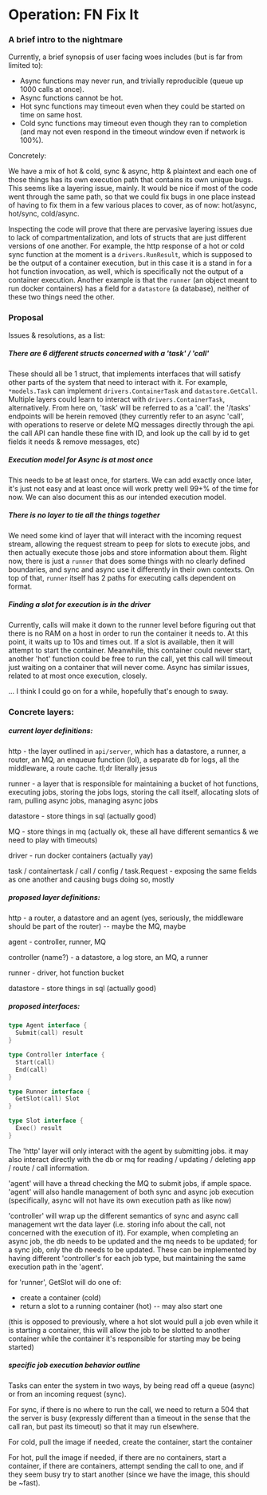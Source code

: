 # Operation: FN Fix It

### A brief intro to the nightmare

Currently, a brief synopsis of user facing woes includes (but is far from
limited to):

* Async functions may never run, and trivially reproducible (queue up 1000
  calls at once).
* Async functions cannot be hot.
* Hot sync functions may timeout even when they could be started on time on
  same host.
* Cold sync functions may timeout even though they ran to completion (and may
  not even respond in the timeout window even if network is 100%).

Concretely:

We have a mix of hot & cold, sync & async, http & plaintext and each one of
those things has its own execution path that contains its own unique bugs.
This seems like a layering issue, mainly.  It would be nice if most of the
code went through the same path, so that we could fix bugs in one place
instead of having to fix them in a few various places to cover, as of now:
hot/async, hot/sync, cold/async.

Inspecting the code will prove that there are pervasive layering issues due to
lack of compartmentalization, and lots of structs that are just different
versions of one another. For example, the http response of a hot or cold sync
function at the moment is a `drivers.RunResult`, which is supposed to be the
output of a container execution, but in this case it is a stand in for a hot
function invocation, as well, which is specifically not the output of a
container execution. Another example is that the `runner` (an object meant to
run docker containers) has a field for a `datastore` (a database), neither of
these two things need the other.

### Proposal

Issues & resolutions, as a list:

##### There are 6 different structs concerned with a 'task' / 'call'

These should all be 1 struct, that implements interfaces that will satisfy
other parts of the system that need to interact with it. For example,
`*models.Task` can implement `drivers.ContainerTask` and `datastore.GetCall`.
Multiple layers could learn to interact with `drivers.ContainerTask`,
alternatively. From here on, 'task' will be referred to as a 'call'.
the '/tasks' endpoints will be herein removed (they currently refer to an
async 'call', with operations to reserve or delete MQ messages directly
through the api. the call API can handle these fine with ID, and look up
the call by id to get fields it needs & remove messages, etc)

##### Execution model for Async is at most once

This needs to be at least once, for starters. We can add exactly once later,
it's just not easy and at least once will work pretty well 99+% of the time for
now. We can also document this as our intended execution model.

##### There is no layer to tie all the things together

We need some kind of layer that will interact with the incoming request
stream, allowing the request stream to peep for slots to execute jobs, and
then actually execute those jobs and store information about them. Right now,
there is just a `runner` that does some things with no clearly defined
boundaries, and sync and async use it differently in their own contexts. On
top of that, `runner` itself has 2 paths for executing calls dependent on
format.

##### Finding a slot for execution is in the driver

Currently, calls will make it down to the runner level before figuring out
that there is no RAM on a host in order to run the container it needs to. At
this point, it waits up to 10s and times out. If a slot is available, then it
will attempt to start the container. Meanwhile, this container could never
start, another 'hot' function could be free to run the call, yet this call
will timeout just waiting on a container that will never come. Async has
similar issues, related to at most once execution, closely.

... I think I could go on for a while, hopefully that's enough to sway.

### Concrete layers:

##### current layer definitions:

http - the layer outlined in `api/server`, which has a datastore, a runner, a
router, an MQ, an enqueue function (lol), a separate db for logs, all the
middleware, a route cache. tl;dr literally jesus

runner - a layer that is responsible for maintaining a bucket of hot
functions, executing jobs, storing the jobs logs, storing the call itself,
allocating slots of ram, pulling async jobs, managing async jobs

datastore - store things in sql (actually good)

MQ - store things in mq (actually ok, these all have different semantics & we
need to play with timeouts)

driver - run docker containers (actually yay)

task / containertask / call / config / task.Request - exposing the same fields
as one another and causing bugs doing so, mostly

##### proposed layer definitions:

http - a router, a datastore and an agent (yes, seriously, the middleware
should be part of the router) -- maybe the MQ, maybe

agent - controller, runner, MQ

controller (name?) - a datastore, a log store, an MQ, a runner

runner - driver, hot function bucket

datastore - store things in sql (actually good)

##### proposed interfaces:

```go
type Agent interface {
  Submit(call) result
}

type Controller interface {
  Start(call)
  End(call)
}

type Runner interface {
  GetSlot(call) Slot
}

type Slot interface {
  Exec() result
}
```

The 'http' layer will only interact with the agent by submitting jobs.  it may
also interact directly with the db or mq for reading / updating / deleting
app / route / call information.

'agent' will have a thread checking the MQ to submit jobs, if ample space.
'agent' will also handle management of both sync and async job execution
(specifically, async will not have its own execution path as like now)

'controller' will wrap up the different semantics of sync and async call
management wrt the data layer (i.e. storing info about the call, not concerned
with the execution of it).  For example, when completing an async job, the
db needs to be updated and the mq needs to be updated; for a sync job, only
the db needs to be updated. These can be implemented by having different
'controller's for each job type,  but maintaining the same execution path in
the 'agent'.

for 'runner', GetSlot will do one of:

* create a container (cold)
* return a slot to a running container (hot) -- may also start one

(this is opposed to previously, where a hot slot would pull a job even while
it is starting a container, this will allow the job to be slotted to another
container while the container it's responsible for starting may be being
started)

##### specific job execution behavior outline

Tasks can enter the system in two ways, by being read off a queue (async) or
from an incoming request (sync).

For sync, if there is no where to run the call, we need to return a 504 that
the server is busy (expressly different than a timeout in the sense that the
call ran, but past its timeout) so that it may run elsewhere.

For cold, pull the image if needed, create the container, start the container

For hot, pull the image if needed, if there are no containers, start a container,
if there are containers, attempt sending the call to one, and if they seem
busy try to start another (since we have the image, this should be ~fast).
